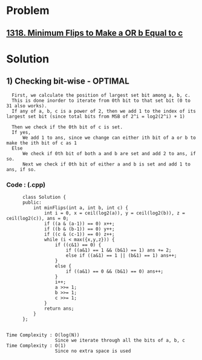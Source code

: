 # Problem

## [1318. Minimum Flips to Make a OR b Equal to c](https://leetcode.com/problems/minimum-flips-to-make-a-or-b-equal-to-c/)


# Solution 

## 1) Checking bit-wise - OPTIMAL

      First, we calculate the position of largest set bit among a, b, c.
      This is done inorder to iterate from 0th bit to that set bit (0 to 31 also works).
      If any of a, b, c is a power of 2, then we add 1 to the index of its largest set bit (since total bits from MSB of 2^i = log2(2^i) + 1)
      
      Then we check if the 0th bit of c is set.
      If yes,
          We add 1 to ans, since we change can either ith bit of a or b to make the ith bit of c as 1
      Else
          We check if 0th bit of both a and b are set and add 2 to ans, if so.
          Next we check if 0th bit of either a and b is set and add 1 to ans, if so.
          
          
      
   ### Code : (.cpp)
    
          class Solution {
          public:
              int minFlips(int a, int b, int c) {
                  int i = 0, x = ceil(log2(a)), y = ceil(log2(b)), z = ceil(log2(c)), ans = 0;
                  if ((a & (a-1)) == 0) x++;
                  if ((b & (b-1)) == 0) y++;
                  if ((c & (c-1)) == 0) z++;
                  while (i < max({x,y,z})) {
                      if ((c&1) == 0) {
                          if ((a&1) == 1 && (b&1) == 1) ans += 2;
                          else if ((a&1) == 1 || (b&1) == 1) ans++;
                      }
                      else {
                          if ((a&1) == 0 && (b&1) == 0) ans++;
                      }
                      i++;
                      a >>= 1;
                      b >>= 1;
                      c >>= 1;
                  }
                  return ans;
              }
          };  
            
   
    Time Complexity : O(log(N))
                      Since we iterate through all the bits of a, b, c
    Time Complexity : O(1)
                      Since no extra space is used
